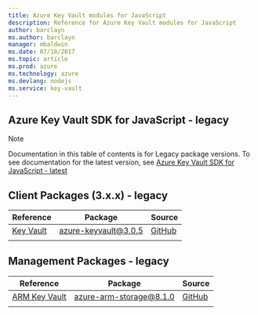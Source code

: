 ```yaml
---
title: Azure Key Vault modules for JavaScript
description: Reference for Azure Key Vault modules for JavaScript
author: barclayn
ms.author: barclayn
manager: mbaldwin
ms.date: 07/18/2017
ms.topic: article
ms.prod: azure
ms.technology: azure
ms.devlang: nodejs
ms.service: key-vault
---
```


## Azure Key Vault SDK for JavaScript - legacy

> [!NOTE]
> Documentation in this table of contents is for Legacy package versions. To see documentation for the latest version, see [Azure Key Vault SDK for JavaScript - latest](?view=az-js-keyvault-v4)

## Client Packages (3.x.x) - legacy

| Reference                                                                | Package                                                                      | Source                                                                                  |
|--------------------------------------------------------------------------|------------------------------------------------------------------------------|-----------------------------------------------------------------------------------------|
| [Key Vault](/javascript/api/preview-docs/azure-keyvault/) | [azure-keyvault@3.0.5](https://www.npmjs.com/package/azure-keyvault/v/3.0.5) | [GitHub](https://github.com/Azure/azure-sdk-for-node/tree/master/lib/services/keyVault) |
|                                                                          |                                                                              |                                                                                         |
## Management Packages - legacy

| Reference                                          | Package                                                                             | Source                                                                                            |
|----------------------------------------------------|-------------------------------------------------------------------------------------|---------------------------------------------------------------------------------------------------|
| [ARM Key Vault](/javascript/api/preview-docs/azure-arm-keyvault/) | [azure-arm-storage@8.1.0](https://www.npmjs.com/package/azure-arm-keyvault/v/1.2.0) | [GitHub](https://github.com/azure/azure-sdk-for-node/tree/master/lib/services/keyVaultManagement) |  |
|                                                    |                                                                                     |                                                                                                   |